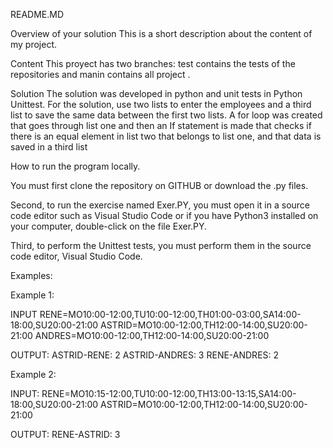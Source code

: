 README.MD

Overview of your solution 
This is a short description about the content of my project. 

Content
This proyect has two branches: test contains the tests of the repositories and manin contains all project .

Solution
The solution was developed in python and unit tests in Python Unittest.
For the solution, use two lists to enter the employees and a third list to save the same data between the first two lists.
A for loop was created that goes through list one and then an If statement is made that checks if there is an equal element in list two that belongs to list one, and that data is saved in a third list

How to run the program locally. 

You must first clone the repository on GITHUB or download the .py files.

Second, to run the exercise named Exer.PY, you must open it in a source code editor such as Visual Studio Code or if you have Python3 installed on your computer, double-click on the file Exer.PY.

Third, to perform the Unittest tests, you must perform them in the source code editor, Visual Studio Code.


Examples:

Example 1:

INPUT
RENE=MO10:00-12:00,TU10:00-12:00,TH01:00-03:00,SA14:00-18:00,SU20:00-21:00
ASTRID=MO10:00-12:00,TH12:00-14:00,SU20:00-21:00
ANDRES=MO10:00-12:00,TH12:00-14:00,SU20:00-21:00


OUTPUT:
ASTRID-RENE: 2
ASTRID-ANDRES: 3
RENE-ANDRES: 2

Example 2:

INPUT:
RENE=MO10:15-12:00,TU10:00-12:00,TH13:00-13:15,SA14:00-18:00,SU20:00-21:00
ASTRID=MO10:00-12:00,TH12:00-14:00,SU20:00-21:00

OUTPUT:
RENE-ASTRID: 3